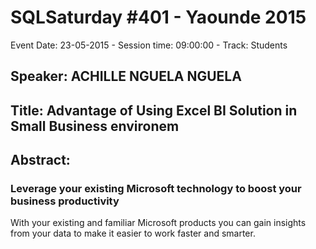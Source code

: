 # SQLSaturday #401 - Yaounde 2015
Event Date: 23-05-2015 - Session time: 09:00:00 - Track: Students
## Speaker: ACHILLE NGUELA NGUELA
## Title: Advantage of Using Excel BI Solution  in Small Business environem
## Abstract:
### Leverage your existing Microsoft technology to boost your business productivity

With your existing and familiar Microsoft products you can gain insights from your data to make it easier to work faster and smarter.
